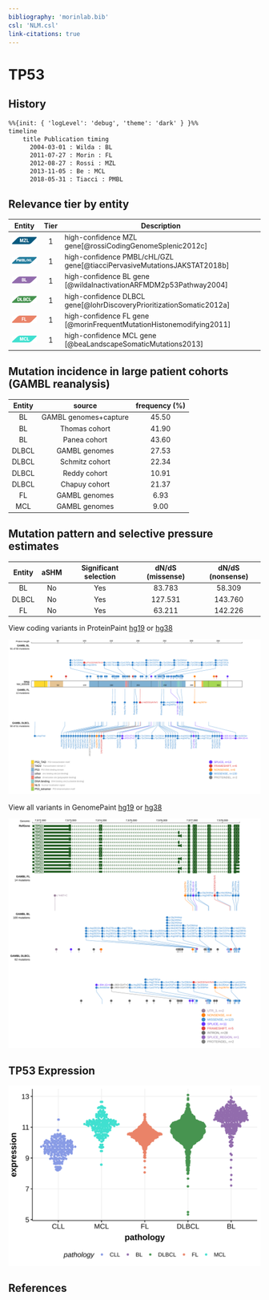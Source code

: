 ```yaml
---
bibliography: 'morinlab.bib'
csl: 'NLM.csl'
link-citations: true
---
```

# TP53

## History

```mermaid
%%{init: { 'logLevel': 'debug', 'theme': 'dark' } }%%
timeline
    title Publication timing
      2004-03-01 : Wilda : BL
      2011-07-27 : Morin : FL
      2012-08-27 : Rossi : MZL
      2013-11-05 : Be : MCL
      2018-05-31 : Tiacci : PMBL
```

## Relevance tier by entity

|Entity|Tier|Description               |
|:------:|:----:|--------------------------|
|![MZL](images/icons/MZL_tier1.png)|1|high-confidence MZL gene[@rossiCodingGenomeSplenic2012c]|
|![PMBL](images/icons/PMBL_tier1.png)|1|high-confidence PMBL/cHL/GZL gene[@tiacciPervasiveMutationsJAKSTAT2018b]|
|![BL](images/icons/BL_tier1.png)    |1   |high-confidence BL gene   [@wildaInactivationARFMDM2p53Pathway2004]|
|![DLBCL](images/icons/DLBCL_tier1.png) |1   |high-confidence DLBCL gene[@lohrDiscoveryPrioritizationSomatic2012a]|
|![FL](images/icons/FL_tier1.png)    |1   |high-confidence FL gene   [@morinFrequentMutationHistonemodifying2011]|
|![MCL](images/icons/MCL_tier1.png)   |1   |high-confidence MCL gene  [@beaLandscapeSomaticMutations2013]|

## Mutation incidence in large patient cohorts (GAMBL reanalysis)

|Entity|source               |frequency (%)|
|:------:|:---------------------:|:-------------:|
|BL    |GAMBL genomes+capture|45.50        |
|BL    |Thomas cohort        |41.90        |
|BL    |Panea cohort         |43.60        |
|DLBCL |GAMBL genomes        |27.53        |
|DLBCL |Schmitz cohort       |22.34        |
|DLBCL |Reddy cohort         |10.91        |
|DLBCL |Chapuy cohort        |21.37        |
|FL    |GAMBL genomes        | 6.93        |
|MCL   |GAMBL genomes        | 9.00        |

## Mutation pattern and selective pressure estimates

|Entity|aSHM|Significant selection|dN/dS (missense)|dN/dS (nonsense)|
|:------:|:----:|:---------------------:|:----------------:|:----------------:|
|BL    |No  |Yes                  | 83.783         | 58.309         |
|DLBCL |No  |Yes                  |127.531         |143.760         |
|FL    |No  |Yes                  | 63.211         |142.226         |



View coding variants in ProteinPaint [hg19](https://morinlab.github.io/LLMPP/GAMBL/TP53_protein.html)  or [hg38](https://morinlab.github.io/LLMPP/GAMBL/TP53_protein_hg38.html)

![](images/proteinpaint/TP53_NM_000546.svg)

View all variants in GenomePaint [hg19](https://morinlab.github.io/LLMPP/GAMBL/TP53.html)  or [hg38](https://morinlab.github.io/LLMPP/GAMBL/TP53_hg38.html)

![](images/proteinpaint/TP53.svg)

## TP53 Expression
![](images/gene_expression/TP53_by_pathology.svg)


<!-- ORIGIN: wildaInactivationARFMDM2p53Pathway2004 -->
<!-- BL: wildaInactivationARFMDM2p53Pathway2004 -->
<!-- FL: morinFrequentMutationHistonemodifying2011 -->
<!-- BL: wildaInactivationARFMDM2p53Pathway2004 -->
<!-- MCL: beaLandscapeSomaticMutations2013 -->
<!-- MZL: rossiCodingGenomeSplenic2012c -->
<!-- PMBL: tiacciPervasiveMutationsJAKSTAT2018b -->

## References
